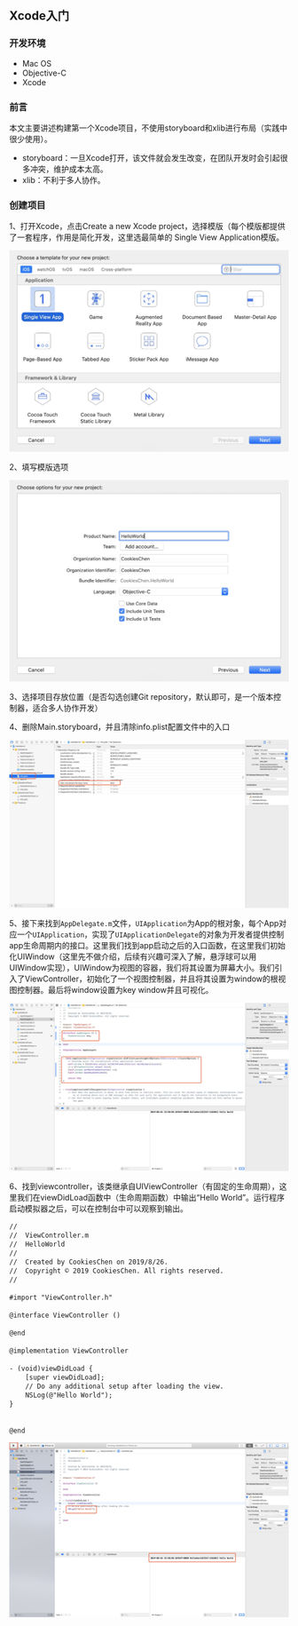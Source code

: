 ## Xcode入门

###  开发环境

* Mac OS
* Objective-C
* Xcode

### 前言

本文主要讲述构建第一个Xcode项目，不使用storyboard和xlib进行布局（实践中很少使用）。

* storyboard：一旦Xcode打开，该文件就会发生改变，在团队开发时会引起很多冲突，维护成本太高。
* xlib：不利于多人协作。

### 创建项目

1、打开Xcode，点击Create a new Xcode project，选择模版（每个模版都提供了一套程序，作用是简化开发，这里选最简单的 Single View Application模版。

![p1](img/p1.png)

2、填写模版选项

![p2](img/p2.png)

3、选择项目存放位置（是否勾选创建Git repository，默认即可，是一个版本控制器，适合多人协作开发）

4、删除Main.storyboard，并且清除info.plist配置文件中的入口

![p4](img/p4.png)

5、接下来找到`AppDelegate.m`文件，`UIApplication`为App的根对象，每个App对应一个`UIApplication`，实现了`UIApplicationDelegate`的对象为开发者提供控制app生命周期内的接口。这里我们找到app启动之后的入口函数，在这里我们初始化UIWindow（这里先不做介绍，后续有兴趣可深入了解，悬浮球可以用UIWindow实现），UIWindow为视图的容器，我们将其设置为屏幕大小。我们引入了ViewController，初始化了一个视图控制器，并且将其设置为window的根视图控制器。最后将window设置为key window并且可视化。

![p5](img/p5.png)

6、找到viewcontroller，该类继承自UIViewController（有固定的生命周期），这里我们在viewDidLoad函数中（生命周期函数）中输出“Hello World”。运行程序启动模拟器之后，可以在控制台中可以观察到输出。

```objc
//
//  ViewController.m
//  HelloWorld
//
//  Created by CookiesChen on 2019/8/26.
//  Copyright © 2019 CookiesChen. All rights reserved.
//

#import "ViewController.h"

@interface ViewController ()

@end

@implementation ViewController

- (void)viewDidLoad {
    [super viewDidLoad];
    // Do any additional setup after loading the view.
    NSLog(@"Hello World");
}


@end

```

![p6](img/p6.png)